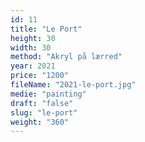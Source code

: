 ```yaml
---
id: 11
title: "Le Port"
height: 30
width: 30
method: "Akryl på lærred"
year: 2021
price: "1200"
fileName: "2021-le-port.jpg"
medie: "painting"
draft: "false"
slug: "le-port"
weight: "360"
---
```

